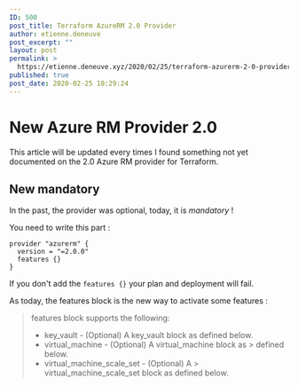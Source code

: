 ```yaml
---
ID: 500
post_title: Terraform AzureRM 2.0 Provider
author: etienne.deneuve
post_excerpt: ""
layout: post
permalink: >
  https://etienne.deneuve.xyz/2020/02/25/terraform-azurerm-2-0-provider/
published: true
post_date: 2020-02-25 10:29:24
---
```

<h1>New Azure RM Provider 2.0</h1>

This article will be updated every times I found something not yet documented on the 2.0 Azure RM provider for Terraform.

<h2>New mandatory</h2>

In the past, the provider was optional, today, it is <em>mandatory</em> !

You need to write this part :

<pre><code class="language-HCL">provider "azurerm" {
  version = "=2.0.0"
  features {}
}
</code></pre>

If you don't add the <code>features {}</code> your plan and deployment will fail.

As today, the features block is the new way to activate some features :

<blockquote>features block supports the following:
<ul>
    <li>key_vault - (Optional) A key_vault block as defined below.</li>
    <li>virtual_machine - (Optional) A virtual_machine block as &gt; defined below.</li>
    <li>virtual_machine_scale_set - (Optional) A &gt; virtual_machine_scale_set block as defined below.</li>
</ul>
</blockquote>